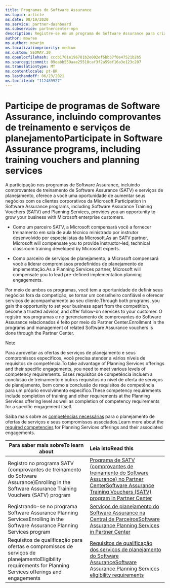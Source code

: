 ```yaml
---
title: Programas do Software Assurance
ms.topic: article
ms.date: 08/19/2020
ms.service: partner-dashboard
ms.subservice: partnercenter-mpn
description: Registre-se em um programa de Software Assurance para criar negócios e seja recompensado por fornecer treinamento e planejamento para clientes corporativos.
author: mowree
ms.author: mowrim
ms.localizationpriority: medium
ms.custom: SEOMAY.20
ms.openlocfilehash: cccb1701e196781b2e002ef6bb37f0e47521b2b5
ms.sourcegitcommit: 09eabb559aae25518caf3f2a59ef16a3e123c207
ms.translationtype: MT
ms.contentlocale: pt-BR
ms.lasthandoff: 06/23/2021
ms.locfileid: "112489927"
---
```

# <a name="participate-in-software-assurance-programs-including-training-vouchers-and-planning-services"></a><span data-ttu-id="fcb2c-103">Participe de programas de Software Assurance, incluindo comprovantes de treinamento e serviços de planejamento</span><span class="sxs-lookup"><span data-stu-id="fcb2c-103">Participate in Software Assurance programs, including training vouchers and planning services</span></span>

<span data-ttu-id="fcb2c-104">A participação nos programas de Software Assurance, incluindo comprovantes de treinamento de Software Assurance (SATV) e serviços de planejamento, oferece a você uma oportunidade de aumentar seus negócios com os clientes corporativos da Microsoft.</span><span class="sxs-lookup"><span data-stu-id="fcb2c-104">Participation in Software Assurance programs, including Software Assurance Training Vouchers (SATV) and Planning Services, provides you an opportunity to grow your business with Microsoft enterprise customers.</span></span> 

- <span data-ttu-id="fcb2c-105">Como um parceiro SATV, a Microsoft compensará você a fornecer treinamento em sala de aula técnico ministrado por instrutor desenvolvido por especialistas da Microsoft.</span><span class="sxs-lookup"><span data-stu-id="fcb2c-105">As an SATV partner, Microsoft will compensate you to provide instructor-led, technical classroom training developed by Microsoft experts.</span></span> 

- <span data-ttu-id="fcb2c-106">Como parceiro de serviços de planejamento, a Microsoft compensará você a liderar compromissos predefinidos de planejamento de implementação.</span><span class="sxs-lookup"><span data-stu-id="fcb2c-106">As a Planning Services partner, Microsoft will compensate you to lead pre-defined implementation planning engagements.</span></span> 

<span data-ttu-id="fcb2c-107">Por meio de ambos os programas, você tem a oportunidade de definir seus negócios fora da competição, se tornar um conselheiro confiável e oferecer serviços de acompanhamento ao seu cliente.</span><span class="sxs-lookup"><span data-stu-id="fcb2c-107">Through both programs, you gain the opportunity to set your business apart from the competition, become a trusted advisor, and offer follow-on services to your customer.</span></span> <span data-ttu-id="fcb2c-108">O registro nos programas e no gerenciamento de comprovantes do Software Assurance relacionados é feito por meio do Partner Center.</span><span class="sxs-lookup"><span data-stu-id="fcb2c-108">Enrollment in the programs and management of related Software Assurance vouchers is done through the Partner Center.</span></span>

> [!NOTE]
> <span data-ttu-id="fcb2c-109">Para aproveitar as ofertas de serviços de planejamento e seus compromissos específicos, você precisa atender a vários níveis de requisitos de competência.</span><span class="sxs-lookup"><span data-stu-id="fcb2c-109">To take advantage of Planning Services offerings and their specific engagements, you need to meet various levels of competency requirements.</span></span> <span data-ttu-id="fcb2c-110">Esses requisitos de competência incluem a conclusão de treinamento e outros requisitos no nível de oferta de serviços de planejamento, bem como a conclusão de requisitos de competência para um próprio envolvimento específico.</span><span class="sxs-lookup"><span data-stu-id="fcb2c-110">These competency requirements include completion of training and other requirements at the Planning Services offering level as well as completion of competency requirements for a specific engagement itself.</span></span>  
>
> <span data-ttu-id="fcb2c-111">Saiba mais sobre as [competências necessárias](software-assurance-dps-requirements.md) para o planejamento de ofertas de serviços e seus compromissos associados.</span><span class="sxs-lookup"><span data-stu-id="fcb2c-111">Learn more about the [required competencies](software-assurance-dps-requirements.md) for Planning Services offerings and their associated engagements.</span></span>


|<span data-ttu-id="fcb2c-112">**Para saber mais sobre**</span><span class="sxs-lookup"><span data-stu-id="fcb2c-112">**To learn about**</span></span>   |<span data-ttu-id="fcb2c-113">**Leia isto**</span><span class="sxs-lookup"><span data-stu-id="fcb2c-113">**Read this**</span></span>   |
|--------------------------|:------------------|
|<span data-ttu-id="fcb2c-114">Registro no programa SATV (comprovantes de treinamento do Software Assurance)</span><span class="sxs-lookup"><span data-stu-id="fcb2c-114">Enrolling in the Software Assurance Training Vouchers (SATV) program</span></span>  | [<span data-ttu-id="fcb2c-115">Programa de SATV (comprovantes de treinamento do Software Assurance) no Partner Center</span><span class="sxs-lookup"><span data-stu-id="fcb2c-115">Software Assurance Training Vouchers (SATV) program in Partner Center</span></span>](software-assurance-satv.md)|
|<span data-ttu-id="fcb2c-116">Registrando-se no programa Software Assurance Planning Services</span><span class="sxs-lookup"><span data-stu-id="fcb2c-116">Enrolling in the Software Assurance Planning Services program</span></span> | [<span data-ttu-id="fcb2c-117">Serviços de planejamento do Software Assurance na Central de Parceiros</span><span class="sxs-lookup"><span data-stu-id="fcb2c-117">Software Assurance Planning Services in Partner Center</span></span>](software-assurance-dps.md) |
|<span data-ttu-id="fcb2c-118">Requisitos de qualificação para ofertas e compromissos de serviços de planejamento</span><span class="sxs-lookup"><span data-stu-id="fcb2c-118">Eligibility requirements for Planning Services offerings and engagements</span></span>  | [<span data-ttu-id="fcb2c-119">Requisitos de qualificação dos serviços de planejamento do Software Assurance</span><span class="sxs-lookup"><span data-stu-id="fcb2c-119">Software Assurance Planning Services eligibility requirements</span></span>](software-assurance-dps-requirements.md)  |